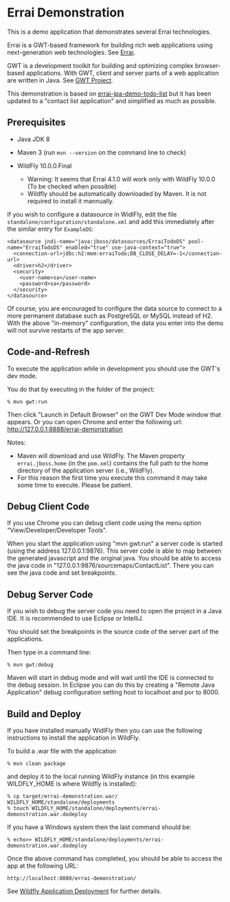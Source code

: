 Errai Demonstration
===================

This is a demo application that demonstrates several Errai technologies.

Errai is a GWT-based framework for building rich web applications using next-generation web technologies. See [Errai](http://erraiframework.org).

GWT is a development toolkit for building and optimizing complex browser-based applications. With GWT, client and server parts of a web application are written in Java. 
See [GWT Project](http://www.gwtproject.org). 

This demonstration is based on [errai-jpa-demo-todo-list](https://github.com/errai/errai/tree/master/errai-demos/errai-jpa-demo-todo-list) 
but it has been updated to a "contact list application" and simplified as much as possible. 

Prerequisites
-------------

 * Java JDK 8
 * Maven 3 (run `mvn --version` on the command line to check)
   
 * WildFly 10.0.0.Final 
   * Warning: It seems that Errai 4.1.0 will work only with WildFly 10.0.0 (To be checked 
     when possible)
   * Wildfly should be automatically downloaded by Maven. It is not required to install 
     it mannually.

If you wish to configure a datasource in WidlFly, edit the file `standalone/configuration/standalone.xml`
and add this immediately after the similar entry for `ExampleDS`:

    <datasource jndi-name="java:jboss/datasources/ErraiTodoDS" pool-name="ErraiTodoDS" enabled="true" use-java-context="true">
      <connection-url>jdbc:h2:mem:erraiTodo;DB_CLOSE_DELAY=-1</connection-url>
      <driver>h2</driver>
      <security>
        <user-name>sa</user-name>
        <password>sa</password>
      </security>
    </datasource>

Of course, you are encouraged to configure the data source to connect to a more permanent database
such as PostgreSQL or MySQL instead of H2. With the above "in-memory" configuration, the data you
enter into the demo will not survive restarts of the app server.

Code-and-Refresh
----------------

To execute the application while in development you should use the GWT's dev mode.

You do that by executing in the folder of the project:

    % mvn gwt:run

Then click "Launch in Default Browser" on the GWT Dev Mode window that appears. Or 
you can open Chrome and enter the following url: http://127.0.0.1:8888/errai-demonstration

Notes: 
- Maven will download and use WildFly. The Maven property `errai.jboss.home` (in the `pom.xml`) 
contains the full path to the home directory of the application server (i.e., WildFly). 
- For this reason the first time you execute this command it may take some time to 
  execute. Please be patient.

Debug Client Code
-----------------

If you use Chrome you can debug client code using the menu option "View/Developer/Developer Tools". 

When you start the application using "mvn gwt:run" a server code is started (using 
the address 127.0.0.1:9876). This server code is able to map between the generated javascript and 
the original java. You should be able to access the java code in "127.0.0.1:9876/sourcemaps/ContactList". 
There you can see the java code and set breakpoints. 

Debug Server Code
-----------------

If you wish to debug the server code you need to open the project in a Java IDE. It 
is recommended to use Eclipse or IntelliJ.

You should set the breakpoints in the source code of the server part of the applications.

Then type in a command line:

    % mvn gwt:debug

Maven will start in debug mode and will wait until the IDE is connected to the debug 
session. In Eclipse you can do this by creating a "Remote Java Application" debug configuration setting host 
to localhost and por to 8000.

Build and Deploy
----------------

If you have installed manually WidlFly then you can use the following instructions 
to install the application in WildFly.

To build a .war file with the application

    % mvn clean package 

and deploy it to the local running WildFly instance (in this example WILDFLY_HOME is 
where Wildfly is installed):

    % cp target/errai-demonstration.war/ WILDFLY_HOME/standalone/deployments
    % touch WILDFLY_HOME/standalone/deployments/errai-demonstration.war.dodeploy

If you have a Windows system then the last command should be:

    % echo>> WILDFLY_HOME/standalone/deployments/errai-demonstration.war.dodeploy

Once the above command has completed, you should be able to access the app at the following URL:

    http://localhost:8080/errai-demonstration/

See [Wildfly Application Deployment](https://docs.jboss.org/author/display/WFLY10/Application+deployment) for further 
details.
   
